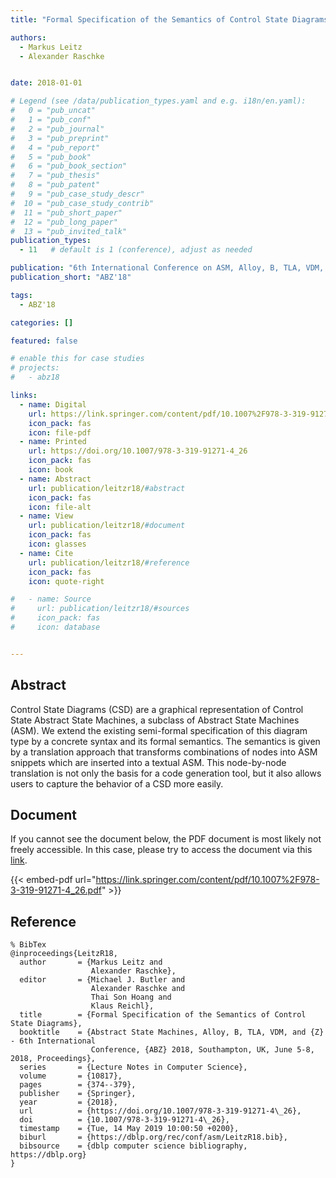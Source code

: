 ```yaml
---
title: "Formal Specification of the Semantics of Control State Diagrams"

authors:
  - Markus Leitz
  - Alexander Raschke


date: 2018-01-01

# Legend (see /data/publication_types.yaml and e.g. i18n/en.yaml): 
#   0 = "pub_uncat"
#   1 = "pub_conf"
#   2 = "pub_journal"
#   3 = "pub_preprint"
#   4 = "pub_report"
#   5 = "pub_book"
#   6 = "pub_book_section"
#   7 = "pub_thesis"
#   8 = "pub_patent"
#   9 = "pub_case_study_descr"
#  10 = "pub_case_study_contrib"
#  11 = "pub_short_paper"
#  12 = "pub_long_paper"
#  13 = "pub_invited_talk"
publication_types:
  - 11   # default is 1 (conference), adjust as needed

publication: "6th International Conference on ASM, Alloy, B, TLA, VDM, and Z (ABZ'18)"
publication_short: "ABZ'18"

tags:
  - ABZ'18

categories: []

featured: false

# enable this for case studies
# projects:
#   - abz18

links:
  - name: Digital
    url: https://link.springer.com/content/pdf/10.1007%2F978-3-319-91271-4_26.pdf
    icon_pack: fas
    icon: file-pdf
  - name: Printed
    url: https://doi.org/10.1007/978-3-319-91271-4_26
    icon_pack: fas
    icon: book
  - name: Abstract
    url: publication/leitzr18/#abstract
    icon_pack: fas
    icon: file-alt
  - name: View
    url: publication/leitzr18/#document
    icon_pack: fas
    icon: glasses
  - name: Cite
    url: publication/leitzr18/#reference
    icon_pack: fas
    icon: quote-right

#   - name: Source
#     url: publication/leitzr18/#sources
#     icon_pack: fas
#     icon: database


---
```


## Abstract

Control State Diagrams (CSD) are a graphical representation of Control State Abstract State Machines, a subclass of Abstract State Machines (ASM). We extend the existing semi-formal specification of this diagram type by a concrete syntax and its formal semantics. The semantics is given by a translation approach that transforms combinations of nodes into ASM snippets which are inserted into a textual ASM. This node-by-node translation is not only the basis for a code generation tool, but it also allows users to capture the behavior of a CSD more easily.

## Document

If you cannot see the document below, the PDF document is most likely not freely accessible. In this case, please try to access the document via this <a href="https://link.springer.com/content/pdf/10.1007%2F978-3-319-91271-4_26.pdf">link</a>.

{{< embed-pdf url="https://link.springer.com/content/pdf/10.1007%2F978-3-319-91271-4_26.pdf" >}}

## Reference

```
% BibTex
@inproceedings{LeitzR18,
  author       = {Markus Leitz and
                  Alexander Raschke},
  editor       = {Michael J. Butler and
                  Alexander Raschke and
                  Thai Son Hoang and
                  Klaus Reichl},
  title        = {Formal Specification of the Semantics of Control State Diagrams},
  booktitle    = {Abstract State Machines, Alloy, B, TLA, VDM, and {Z} - 6th International
                  Conference, {ABZ} 2018, Southampton, UK, June 5-8, 2018, Proceedings},
  series       = {Lecture Notes in Computer Science},
  volume       = {10817},
  pages        = {374--379},
  publisher    = {Springer},
  year         = {2018},
  url          = {https://doi.org/10.1007/978-3-319-91271-4\_26},
  doi          = {10.1007/978-3-319-91271-4\_26},
  timestamp    = {Tue, 14 May 2019 10:00:50 +0200},
  biburl       = {https://dblp.org/rec/conf/asm/LeitzR18.bib},
  bibsource    = {dblp computer science bibliography, https://dblp.org}
}


```

<!-- # add information for case study papers (if available)
## Sources

- **Used formal method:**
  [ASM](/method/asm)
- **Resources and tools:**
  Asmeta

For more information, please contact the <a href ="mailto:silvia.bonfanti@unibg.it;arcaini@nii.ac.jp;angelo.gargantini@unibg.it;scandurra@unibg.it;elvinia.riccobene@unimi.it">authors</a>-->

